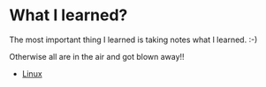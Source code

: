 # What I learned?

The most important thing I learned is taking notes what I learned. :-)

Otherwise all are in the air and got blown away!!

- [Linux](./linux/readme.md)

